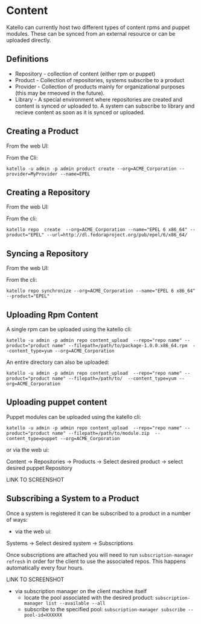 Content
=======

Katello can currently host two different types of content rpms and puppet modules.
These can be synced from an external resource or can be uploaded directly. 

Definitions
-----------

* Repository - collection of content (either rpm or puppet)
* Product - Collection of repositories, systems subscribe to a product
* Provider - Collection of products mainly for organizational purposes (this may be rmeoved in the future).
* Library - A special environment where repositories are created and content is synced or uploaded to.  A system can subscribe to library and recieve content as soon as it is synced or uploaded.


Creating a Product
------------------
From the web UI:


From the Cli:

```katello -u admin -p admin product create --org=ACME_Corporation --provider=MyProvider --name=EPEL```


Creating a Repository
---------------------
From the web UI:


From the cli:

```katello repo  create  --org=ACME_Corporation --name="EPEL 6 x86_64" --product="EPEL" --url=http://dl.fedoraproject.org/pub/epel/6/x86_64/```

Syncing a Repository
--------------------
From the web UI:


From the cli:

```katello repo synchronize --org=ACME_Corporation --name="EPEL 6 x86_64" --product="EPEL"```

Uploading Rpm Content
---------------------
A single rpm can be uploaded using the katello cli:

```katello -u admin -p admin repo content_upload  --repo="repo name" --product="product name" --filepath=/path/to/package-1.0.0.x86_64.rpm  --content_type=yum --org=ACME_Corporation```

An entire directory can also be uploaded:

```katello -u admin -p admin repo content_upload  --repo="repo name" --product="product name" --filepath=/path/to/  --content_type=yum --org=ACME_Corporation```


Uploading puppet content
------------------------
Puppet modules can be uploaded using the katello cli:

```katello -u admin -p admin repo content_upload  --repo="repo name" --product="product name" --filepath=/path/to/module.zip  --content_type=puppet --org=ACME_Corporation```

or via the web ui:

Content -> Repositories -> Products -> Select desired product -> select desired puppet Repository

LINK TO SCREENSHOT


Subscribing a System to a Product
---------------------------------

Once a system is registered it can be subscribed to a product in a number of ways:

* via the web ui:

Systems -> Select desired system -> Subscriptions

Once subscriptions are attached you will need to run ```subscription-manager refresh``` in order for the client to use the associated repos.
This happens automatically every four hours.


LINK TO SCREENSHOT
  

* via subscription manager on the client machine itself
  * locate the pool associated with the desired product:
  ```subscription-manager list --available --all```
  * subscribe to the specified pool:
  ```subscription-manager subscribe --pool-id=XXXXXX```




